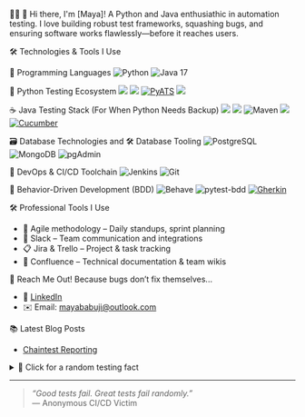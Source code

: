 

👩‍💻  👋 Hi there, I'm [Maya]! A Python and Java enthusiathic in automation testing. I love building robust test frameworks, squashing bugs, and ensuring software works flawlessly—before it reaches users.


 🛠️ Technologies & Tools I Use

🚀 Programming Languages
![Python](https://img.shields.io/badge/-Python-3776AB?style=flat-square&logo=python&logoColor=white)
![Java 17](https://img.shields.io/badge/Java-17-ED8B00?style=flat-square&logo=openjdk&logoColor=white)


🐍 Python Testing Ecosystem 
    <img src="https://img.shields.io/badge/Python-3776AB?style=for-the-badge&logo=python&logoColor=white">
    <img src="https://img.shields.io/badge/pytest-0A9EDC?style=for-the-badge&logo=pytest&logoColor=white">
    [![PyATS](https://img.shields.io/badge/PyATS_(Python)-1BA6D1?style=for-the-badge&logo=python&logoColor=white)](https://developer.cisco.com/pyats/)
   <img src="https://img.shields.io/badge/Selenium-43B02A?style=for-the-badge&logo=selenium&logoColor=white">

  
☕ Java Testing Stack (For When Python Needs Backup)
<img src="https://img.shields.io/badge/Java-007396?style=for-the-badge&logo=java&logoColor=white">
<img src="https://img.shields.io/badge/TestNG-DD0031?style=for-the-badge&logo=testing-library&logoColor=white">
![Maven](https://img.shields.io/badge/Maven-C71A36?style=for-the-badge&logo=apache-maven&logoColor=white)
<img src="https://img.shields.io/badge/Selenium-43B02A?style=for-the-badge&logo=selenium&logoColor=white">
[![Cucumber](https://img.shields.io/badge/Cucumber-23D96C?style=for-the-badge&logo=cucumber&logoColor=white)](https://cucumber.io/)
 


🗃️ Database Technologies and 🛠️ Database Tooling
![PostgreSQL](https://img.shields.io/badge/-PostgreSQL-4169E1?style=flat-square&logo=postgresql&logoColor=white)
![MongoDB](https://img.shields.io/badge/-MongoDB-47A248?style=flat-square&logo=mongodb&logoColor=white)
![pgAdmin](https://img.shields.io/badge/pgAdmin-336791?style=for-the-badge&logo=postgresql&logoColor=white)

 🚀 DevOps & CI/CD Toolchain
![Jenkins](https://img.shields.io/badge/-Jenkins-D24939?style=flat-square&logo=jenkins&logoColor=white)
![Git](https://img.shields.io/badge/-Git-F05032?style=flat-square&logo=git&logoColor=white)

🌱 Behavior-Driven Development (BDD)
![Behave](https://img.shields.io/badge/Behave-46A853?style=for-the-badge&logo=behave&logoColor=white)
![pytest-bdd](https://img.shields.io/badge/pytest--bdd-0A9EDC?style=for-the-badge&logo=pytest&logoColor=white)
[![Gherkin](https://img.shields.io/badge/Gherkin-23D96C?style=for-the-badge&logo=cucumber&logoColor=white)](https://cucumber.io/docs/gherkin/)

🛠️ Professional Tools I Use
- 🔄 Agile methodology – Daily standups, sprint planning
- 💬 Slack – Team communication and integrations
- 📋 Jira & Trello – Project & task tracking
- 🧾 Confluence – Technical documentation & team wikis

📢 Reach Me Out! Because bugs don’t fix themselves...
- 💼 [LinkedIn](https://www.linkedin.com/in/mayajagan/)
- ✉️ Email: mayababuji@outlook.com

 📚 Latest Blog Posts
- [Chaintest Reporting](https://www.numpyninjaacademy.com/post/adieu-extent-report-bienvenue-chaintest-for-next-level-automation-reporting)

<details>
<summary>📜 Click for a random testing fact</summary>

"99% of flaky tests are caused by:  
1. Timezones  
2. Someone else’s code  
3. Cosmic rays"
</details>
 
---

> *“Good tests fail. Great tests fail *randomly*.”*  
> — Anonymous CI/CD Victim
